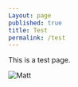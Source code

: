 ```yaml
---
Layout: page
published: true
title: Test
permalink: /test
---
```


This is a test page.

![Matt](/assets/uploads/me_new-glasses_instagram_coloured.jpg)

